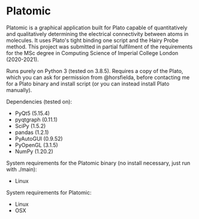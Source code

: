# Platomic

Platomic is a graphical application built for Plato capable of quantitatively and qualitatively determining the electrical connectivity between atoms in molecules. It uses Plato's tight binding one script and the Hairy Probe method. This project was submitted in partial fulfilment of the requirements for the MSc degree in Computing Science of Imperial College London (2020-2021).

Runs purely on Python 3 (tested on 3.8.5). Requires a copy of the Plato, which you can ask for permission from @horsfielda, before contacting me for a Plato binary and install script (or you can instead install Plato manually).

Dependencies (tested on):
- PyQt5 (5.15.4)
- pyqtgraph (0.11.1)
- SciPy (1.5.2) 
- pandas (1.2.1)
- PyAutoGUI (0.9.52)
- PyOpenGL (3.1.5)
- NumPy (1.20.2)

System requirements for the Platomic binary (no install necessary, just run with ./main):
- Linux

System requirements for Platomic:
- Linux
- OSX
